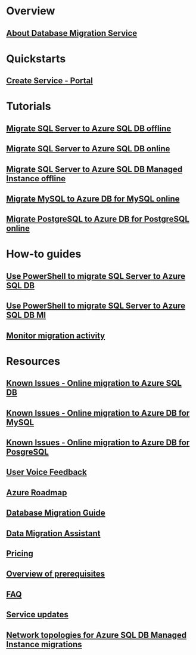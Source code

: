 # Overview
## [About Database Migration Service](dms-overview.md)

# Quickstarts
## [Create Service - Portal](quickstart-create-data-migration-service-portal.md)

# Tutorials
## [Migrate SQL Server to Azure SQL DB offline](tutorial-sql-server-to-azure-sql.md)
## [Migrate SQL Server to Azure SQL DB online](tutorial-sql-server-azure-sql-online.md)
## [Migrate SQL Server to Azure SQL DB Managed Instance offline](tutorial-sql-server-to-managed-instance.md)
## [Migrate MySQL to Azure DB for MySQL online](tutorial-mysql-azure-mysql-online.md)
## [Migrate PostgreSQL to Azure DB for PostgreSQL online](tutorial-postgresql-azure-postgresql-online.md)

# How-to guides
## [Use PowerShell to migrate SQL Server to Azure SQL DB](howto-sql-server-to-azure-sql-powershell.md)
## [Use PowerShell to migrate SQL Server to Azure SQL DB MI](howto-sql-server-to-azure-sql-mi-powershell.md)
## [Monitor migration activity](how-to-monitor-migration-activity.md)

# Resources
## [Known Issues - Online migration to Azure SQL DB](known-issues-azure-sql-online.md)
## [Known Issues - Online migration to Azure DB for MySQL](known-issues-azure-mysql-online.md)
## [Known Issues - Online migration to Azure DB for PosgreSQL](known-issues-azure-postgresql-online.md)
## [User Voice Feedback](https://feedback.azure.com/forums/906100-azure-database-migration-service)
## [Azure Roadmap](https://azure.microsoft.com/roadmap/)
## [Database Migration Guide](https://aka.ms/datamigration)
## [Data Migration Assistant](https://aka.ms/dma)
## [Pricing](https://aka.ms/dms-pricing)
## [Overview of prerequisites](pre-reqs.md)
## [FAQ](faq.md)
## [Service updates](https://azure.microsoft.com/updates/?product=database-migration)
## [Network topologies for Azure SQL DB Managed Instance migrations](resource-network-topologies.md)
